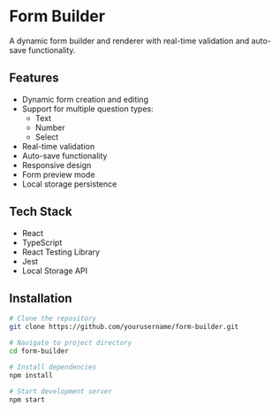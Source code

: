 # Form Builder

A dynamic form builder and renderer with real-time validation and auto-save functionality.

## Features

- Dynamic form creation and editing
- Support for multiple question types:
    - Text
    - Number
    - Select
- Real-time validation
- Auto-save functionality
- Responsive design
- Form preview mode
- Local storage persistence

## Tech Stack

- React
- TypeScript
- React Testing Library
- Jest
- Local Storage API

## Installation

```bash
# Clone the repository
git clone https://github.com/yourusername/form-builder.git

# Navigate to project directory
cd form-builder

# Install dependencies
npm install

# Start development server
npm start
```
